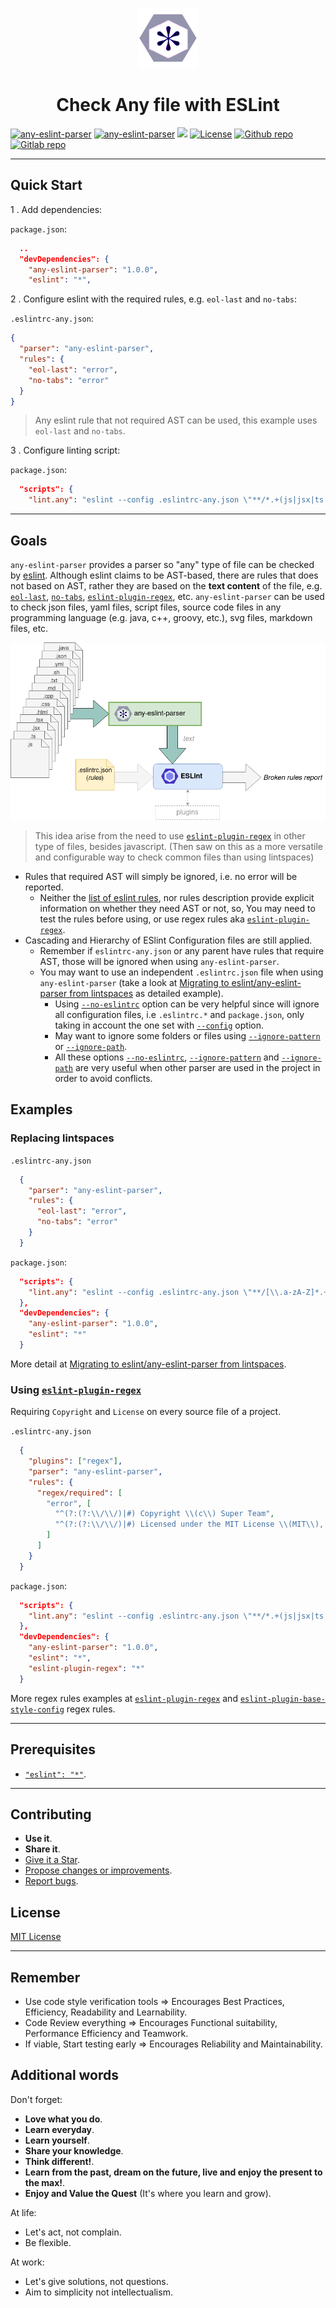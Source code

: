 <p align="center">
  <a href="https://any-eslint-parser.github.io/"><img src="docs/any-eslint-parser.png" alt=" "/></a>
</p>

<h1 align="center">Check Any file with ESLint</h1>

[![any-eslint-parser](https://badgen.net/badge/homepage/any-eslint-parser/blue)](https://any-eslint-parser.github.io/)
[![any-eslint-parser](https://badgen.net/badge/npm%20pack/any-eslint-parser/blue)](https://www.npmjs.com/package/any-eslint-parser)
[![ ](https://badgen.net/npm/v/any-eslint-parser)](https://www.npmjs.com/package/any-eslint-parser)
[![License](https://img.shields.io/github/license/mashape/apistatus.svg)](LICENSE.txt)
[![Github repo](https://badgen.net/badge/icon/github?icon=github&label)](https://github.com/gmullerb/any-eslint-parser)
[![Gitlab repo](https://badgen.net/badge/icon/gitlab?icon=gitlab&label)](https://gitlab.com/gmullerb/any-eslint-parser)
__________________

## Quick Start

1 . Add dependencies:

`package.json`:

```json
  ..
  "devDependencies": {
    "any-eslint-parser": "1.0.0",
    "eslint": "*",
```

2 . Configure eslint with the required rules, e.g. `eol-last` and `no-tabs`:

`.eslintrc-any.json`:

```json
{
  "parser": "any-eslint-parser",
  "rules": {
    "eol-last": "error",
    "no-tabs": "error"
  }
}
```

> Any eslint rule that not required AST can be used, this example uses `eol-last` and `no-tabs`.

3 . Configure linting script:

`package.json`:

```json
  "scripts": {
    "lint.any": "eslint --config .eslintrc-any.json \"**/*.+(js|jsx|ts|tsx|json|yml|xml|sh|txt|md|svg|properties|gradle|java|cpp|c|html|css|groovy|gitignore|npmignore)\"",
```

__________________

## Goals

`any-eslint-parser` provides a parser so "any" type of file can be checked by [eslint](https://eslint.org). Although eslint claims to be AST-based, there are rules that does not based on AST, rather they are based on the **text content** of the file, e.g. [`eol-last`](https://eslint.org/docs/rules/eol-last), [`no-tabs`](https://eslint.org/docs/rules/no-tabs), [`eslint-plugin-regex`](https://eslint-plugin-regex.github.io), etc.
`any-eslint-parser` can be used to check json files, yaml files, script files, source code files in any programming language (e.g. java, c++, groovy, etc.), svg files, markdown files, etc.

![any-eslint-parser](docs/how-any-eslint-parser-works.png)

> This idea arise from the need to use [`eslint-plugin-regex`](https://eslint-plugin-regex.github.io) in other type of files, besides javascript. (Then saw on this as a more versatile and configurable way to check common files than using lintspaces)

* Rules that required AST will simply be ignored, i.e. no error will be reported.
  * Neither the [list of eslint rules](https://eslint.org/docs/rules/), nor rules description provide explicit information on whether they need AST or not, so, You may need to test the rules before using, or use regex rules aka [`eslint-plugin-regex`](https://eslint-plugin-regex.github.io).
* Cascading and Hierarchy of ESlint Configuration files are still applied.
  * Remember if `eslintrc-any.json` or any parent have rules that require AST, those will be ignored when using `any-eslint-parser`.
  * You may want to use an independent `.eslintrc.json` file when using `any-eslint-parser` (take a look at [Migrating to eslint/any-eslint-parser from lintspaces](https://any-eslint-parser.github.io/docs/migration.html) as detailed example).
    * Using [`--no-eslintrc`](https://eslint.org/docs/user-guide/command-line-interface#-no-eslintrc) option can be very helpful since will ignore all configuration files, i.e `.eslintrc.*` and `package.json`, only taking in account the one set with [`--config`](https://eslint.org/docs/user-guide/command-line-interface#-c-config) option.
    * May want to ignore some folders or files using [`--ignore-pattern`](https://eslint.org/docs/user-guide/command-line-interface#-ignore-pattern) or [`--ignore-path`](https://eslint.org/docs/user-guide/command-line-interface#-ignore-path).
    * All these options [`--no-eslintrc`](https://eslint.org/docs/user-guide/command-line-interface#-no-eslintrc), [`--ignore-pattern`](https://eslint.org/docs/user-guide/command-line-interface#-ignore-pattern) and [`--ignore-path`](https://eslint.org/docs/user-guide/command-line-interface#-ignore-path) are very useful when other parser are used in the project in order to avoid conflicts.

## Examples

### Replacing lintspaces

`.eslintrc-any.json`

```json
  {
    "parser": "any-eslint-parser",
    "rules": {
      "eol-last": "error",
      "no-tabs": "error"
    }
  }
```

`package.json`:

```json
  "scripts": {
    "lint.any": "eslint --config .eslintrc-any.json \"**/[\\.a-zA-Z]*.+(js|jsx|ts|tsx|json|yml|xml|sh|txt|md|svg|properties|gradle|java|cpp|c|html|css|groovy)\" \"**/.+(|gitignore|npmignore)\" --no-eslintrc --ignore-pattern \"build\""
  },
  "devDependencies": {
    "any-eslint-parser": "1.0.0",
    "eslint": "*"
  }
```

More detail at [Migrating to eslint/any-eslint-parser from lintspaces](https://any-eslint-parser.github.io/docs/migration.html).

### Using [`eslint-plugin-regex`](https://eslint-plugin-regex.github.io)

Requiring `Copyright` and `License` on every source file of a project.

`.eslintrc-any.json`

```json
  {
    "plugins": ["regex"],
    "parser": "any-eslint-parser",
    "rules": {
      "regex/required": [
        "error", [
          "^(?:(?:\\/\\/)|#) Copyright \\(c\\) Super Team",
          "^(?:(?:\\/\\/)|#) Licensed under the MIT License \\(MIT\\), see LICENSE.txt"
        ]
      ]
    }
  }
```

`package.json`:

```json
  "scripts": {
    "lint.any": "eslint --config .eslintrc-any.json \"**/*.+(js|jsx|ts|tsx|gradle|java|cpp|c|groovy|yml|sh)\""
  },
  "devDependencies": {
    "any-eslint-parser": "1.0.0",
    "eslint": "*",
    "eslint-plugin-regex": "*"
  }
```

More regex rules examples at [`eslint-plugin-regex`](https://eslint-plugin-regex.github.io) and [`eslint-plugin-base-style-config`](https://github.com/gmullerb/base-style-config/tree/HEAD/js/config/configs/regex) regex rules.

__________________

## Prerequisites

* [`"eslint": "*"`](https://www.npmjs.com/package/eslint).

__________________

## Contributing

* **Use it**.
* **Share it**.
* [Give it a Star](https://github.com/gmullerb/any-eslint-parser).
* [Propose changes or improvements](https://github.com/gmullerb/any-eslint-parser/issues).
* [Report bugs](https://github.com/gmullerb/any-eslint-parser/issues).

## License

[MIT License](LICENSE.txt)
__________________

## Remember

* Use code style verification tools => Encourages Best Practices, Efficiency, Readability and Learnability.
* Code Review everything => Encourages Functional suitability, Performance Efficiency and Teamwork.
* If viable, Start testing early => Encourages Reliability and Maintainability.

## Additional words

Don't forget:

* **Love what you do**.
* **Learn everyday**.
* **Learn yourself**.
* **Share your knowledge**.
* **Think different!**.
* **Learn from the past, dream on the future, live and enjoy the present to the max!**.
* **Enjoy and Value the Quest** (It's where you learn and grow).

At life:

* Let's act, not complain.
* Be flexible.

At work:

* Let's give solutions, not questions.
* Aim to simplicity not intellectualism.
